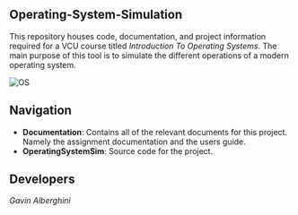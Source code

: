 ## Operating-System-Simulation

This repository houses code, documentation, and project information required for a VCU course titled _Introduction To Operating Systems_. The main purpose of this tool is to simulate the different operations of a modern operating system. 

![OS](https://www.ionos.com/digitalguide/fileadmin/DigitalGuide/Teaser/operating-system-t.jpg)

## Navigation
* __Documentation__: Contains all of the relevant documents for this project. Namely the assignment documentation and the users guide.
* __OperatingSystemSim__: Source code for the project.

## Developers
_Gavin Alberghini_
